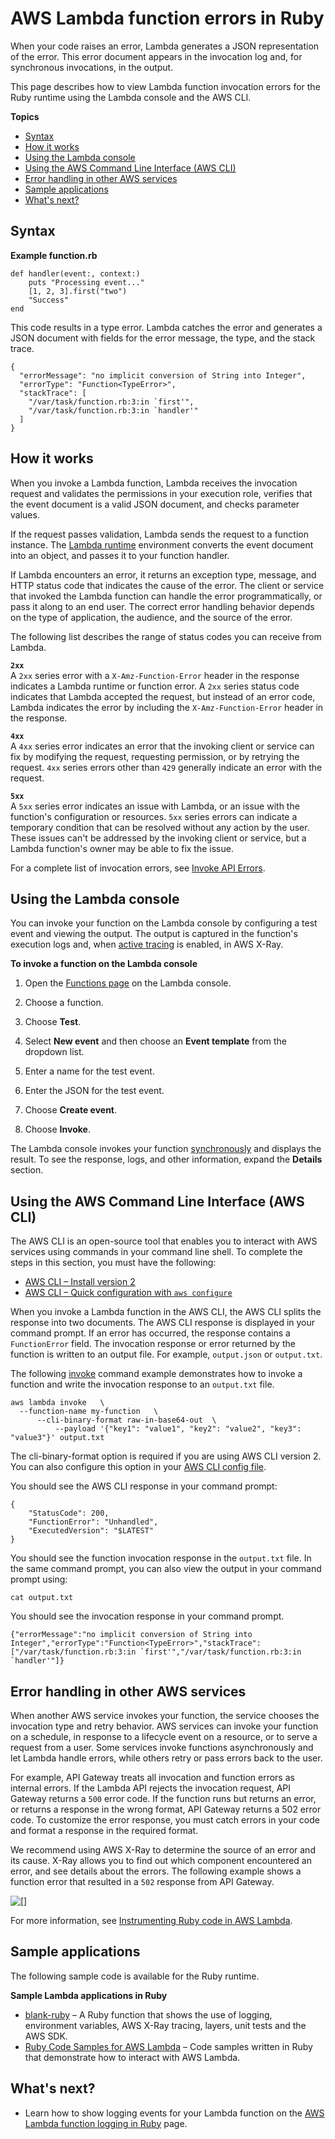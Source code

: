 # AWS Lambda function errors in Ruby<a name="ruby-exceptions"></a>

When your code raises an error, Lambda generates a JSON representation of the error\. This error document appears in the invocation log and, for synchronous invocations, in the output\.

This page describes how to view Lambda function invocation errors for the Ruby runtime using the Lambda console and the AWS CLI\.

**Topics**
+ [Syntax](#ruby-exceptions-syntax)
+ [How it works](#ruby-exceptions-how)
+ [Using the Lambda console](#ruby-exceptions-console)
+ [Using the AWS Command Line Interface \(AWS CLI\)](#ruby-exceptions-cli)
+ [Error handling in other AWS services](#ruby-exceptions-other-services)
+ [Sample applications](#ruby-exceptions-samples)
+ [What's next?](#ruby-exceptions-next-up)

## Syntax<a name="ruby-exceptions-syntax"></a>

**Example function\.rb**  

```
def handler(event:, context:)
    puts "Processing event..."
    [1, 2, 3].first("two")
    "Success"
end
```

This code results in a type error\. Lambda catches the error and generates a JSON document with fields for the error message, the type, and the stack trace\.

```
{
  "errorMessage": "no implicit conversion of String into Integer",
  "errorType": "Function<TypeError>",
  "stackTrace": [
    "/var/task/function.rb:3:in `first'",
    "/var/task/function.rb:3:in `handler'"
  ]
}
```

## How it works<a name="ruby-exceptions-how"></a>

When you invoke a Lambda function, Lambda receives the invocation request and validates the permissions in your execution role, verifies that the event document is a valid JSON document, and checks parameter values\.

If the request passes validation, Lambda sends the request to a function instance\. The [Lambda runtime](lambda-runtimes.md) environment converts the event document into an object, and passes it to your function handler\. 

If Lambda encounters an error, it returns an exception type, message, and HTTP status code that indicates the cause of the error\. The client or service that invoked the Lambda function can handle the error programmatically, or pass it along to an end user\. The correct error handling behavior depends on the type of application, the audience, and the source of the error\.

The following list describes the range of status codes you can receive from Lambda\.

**`2xx`**  
A `2xx` series error with a `X-Amz-Function-Error` header in the response indicates a Lambda runtime or function error\. A `2xx` series status code indicates that Lambda accepted the request, but instead of an error code, Lambda indicates the error by including the `X-Amz-Function-Error` header in the response\.

**`4xx`**  
A `4xx` series error indicates an error that the invoking client or service can fix by modifying the request, requesting permission, or by retrying the request\. `4xx` series errors other than `429` generally indicate an error with the request\. 

**`5xx`**  
A `5xx` series error indicates an issue with Lambda, or an issue with the function's configuration or resources\. `5xx` series errors can indicate a temporary condition that can be resolved without any action by the user\. These issues can't be addressed by the invoking client or service, but a Lambda function's owner may be able to fix the issue\.

For a complete list of invocation errors, see [Invoke API Errors](API_Invoke.md#API_Invoke_Errors)\.

## Using the Lambda console<a name="ruby-exceptions-console"></a>

You can invoke your function on the Lambda console by configuring a test event and viewing the output\. The output is captured in the function's execution logs and, when [active tracing](services-xray.md) is enabled, in AWS X\-Ray\.

**To invoke a function on the Lambda console**

1. Open the [Functions page](https://console.aws.amazon.com/lambda/home#/functions) on the Lambda console\.

1. Choose a function\.

1. Choose **Test**\.

1. Select **New event** and then choose an **Event template** from the dropdown list\.

1. Enter a name for the test event\.

1. Enter the JSON for the test event\.

1. Choose **Create event**\.

1. Choose **Invoke**\.

The Lambda console invokes your function [synchronously](invocation-sync.md) and displays the result\. To see the response, logs, and other information, expand the **Details** section\.

## Using the AWS Command Line Interface \(AWS CLI\)<a name="ruby-exceptions-cli"></a>

The AWS CLI is an open\-source tool that enables you to interact with AWS services using commands in your command line shell\. To complete the steps in this section, you must have the following:
+ [AWS CLI – Install version 2](https://docs.aws.amazon.com/cli/latest/userguide/install-cliv2.html)
+ [AWS CLI – Quick configuration with `aws configure`](https://docs.aws.amazon.com/cli/latest/userguide/cli-chap-configure.html)

When you invoke a Lambda function in the AWS CLI, the AWS CLI splits the response into two documents\. The AWS CLI response is displayed in your command prompt\. If an error has occurred, the response contains a `FunctionError` field\. The invocation response or error returned by the function is written to an output file\. For example, `output.json` or `output.txt`\.

The following [invoke](https://docs.aws.amazon.com/cli/latest/reference/lambda/invoke.html) command example demonstrates how to invoke a function and write the invocation response to an `output.txt` file\.

```
aws lambda invoke   \
  --function-name my-function   \
      --cli-binary-format raw-in-base64-out  \
          --payload '{"key1": "value1", "key2": "value2", "key3": "value3"}' output.txt
```

The cli\-binary\-format option is required if you are using AWS CLI version 2\. You can also configure this option in your [ AWS CLI config file](https://docs.aws.amazon.com/cli/latest/userguide/cliv2-migration.html#cliv2-migration-binaryparam)\.

You should see the AWS CLI response in your command prompt:

```
{
    "StatusCode": 200,
    "FunctionError": "Unhandled",
    "ExecutedVersion": "$LATEST"
}
```

You should see the function invocation response in the `output.txt` file\. In the same command prompt, you can also view the output in your command prompt using:

```
cat output.txt
```

You should see the invocation response in your command prompt\.

```
{"errorMessage":"no implicit conversion of String into Integer","errorType":"Function<TypeError>","stackTrace":["/var/task/function.rb:3:in `first'","/var/task/function.rb:3:in `handler'"]}
```

## Error handling in other AWS services<a name="ruby-exceptions-other-services"></a>

When another AWS service invokes your function, the service chooses the invocation type and retry behavior\. AWS services can invoke your function on a schedule, in response to a lifecycle event on a resource, or to serve a request from a user\. Some services invoke functions asynchronously and let Lambda handle errors, while others retry or pass errors back to the user\.

For example, API Gateway treats all invocation and function errors as internal errors\. If the Lambda API rejects the invocation request, API Gateway returns a `500` error code\. If the function runs but returns an error, or returns a response in the wrong format, API Gateway returns a 502 error code\. To customize the error response, you must catch errors in your code and format a response in the required format\.

We recommend using AWS X\-Ray to determine the source of an error and its cause\. X\-Ray allows you to find out which component encountered an error, and see details about the errors\. The following example shows a function error that resulted in a `502` response from API Gateway\.

![\[\]](http://docs.aws.amazon.com/lambda/latest/dg/images/tracemap-apig-502.png)

For more information, see [Instrumenting Ruby code in AWS Lambda](ruby-tracing.md)\.

## Sample applications<a name="ruby-exceptions-samples"></a>

The following sample code is available for the Ruby runtime\.

**Sample Lambda applications in Ruby**
+ [blank\-ruby](https://github.com/awsdocs/aws-lambda-developer-guide/tree/main/sample-apps/blank-ruby) – A Ruby function that shows the use of logging, environment variables, AWS X\-Ray tracing, layers, unit tests and the AWS SDK\.
+ [Ruby Code Samples for AWS Lambda](https://docs.aws.amazon.com/code-samples/latest/catalog/code-catalog-ruby-example_code-lambda.html) – Code samples written in Ruby that demonstrate how to interact with AWS Lambda\.

## What's next?<a name="ruby-exceptions-next-up"></a>
+ Learn how to show logging events for your Lambda function on the [AWS Lambda function logging in Ruby](ruby-logging.md) page\.